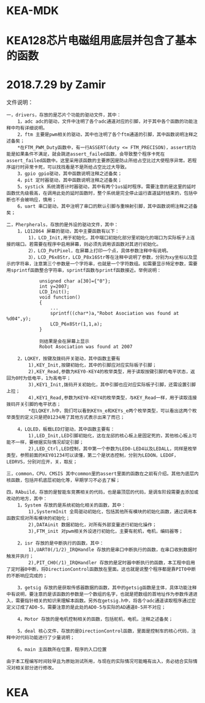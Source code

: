 # KEA-MDK

# KEA128芯片电磁组用底层并包含了基本的函数
# 2018.7.29 by Zamir

文件说明：

	一，drivers，存放的是芯片个功能的驱动文件，其中：
		1，adc adc的驱动，文件中注明了各个adc通道对应的引脚，对于其中各个函数的功能注释中均有详细说明。
		2，ftm 主要是pwm相关的驱动，其中也注明了各个ftm通道的引脚，其中函数说明注释之述备矣；
		*在FTM_PWM_Duty函数中，有一行ASSERT(duty <= FTM_PRECISON)，assert的功能是如果条件不满足，就会跳进assert_failed函数，会导致整个程序卡死在assert_failed函数中。这里采用该函数的主要原因是防止所给占空比过大使程序异常。若程序运行时异常卡死，可以找找看是不是所给占空比过大导致。
		3，gpio gpio驱动，其中函数说明注释之述备矣；
		4，pit 定时器驱动，其中函数说明注释之述备矣；
		5，systick 系统滴答计时器驱动，其中有两个1us延时程序。需要注意的是这里的延时函数优先级极高，在调用此处的延时函数时，整个系统是完全停止运行直道延时结束的，包括中断也不会被响应，慎用；
		6，uart 串口驱动，其中注明了串口的默认引脚与重映射引脚，其中函数说明注释之述备矣；

	二，Pherpherals，存放的是外设的驱动文件，其中：
		1，LQ12864 屏幕的驱动，其中主要函数有以下：
			1)，LCD_Init,用于初始化，其中端口初始化部分里初始化的端口为实际板子上连接的端口。若需要在程序中启用屏幕，则必须先调用该函数对其进行初始化。
			2），LCD_PutPixel，在屏幕上打印一个点，具体参数注释中有说明。
			3），LCD_P6x8Str，LCD_P8x16Str等在注释中说明了参数，分别为xy坐标以及显示的字符串，注意第三个参数是一个字符串，也就是一个字符数组。如需要显示特定参数，需要用sprintf函数整合字符串，sprintf函数与printf函数接近。举例说明：
			
				unsigned char a[30]={"0"};
				int y=2007;
				LCD_Init();
				void function()
				{
					...
					sprintf((char*)a,"Robot Asociation was found at %d04",y);
					LCD_P6x8Str(1,1,a);
				}

				则结果是会在屏幕上显示 
				Robot Asociation was found at 2007

		2，LQKEY，按键及拨码开关驱动，其中函数主要有
			1),KEY_Init,按键初始化，其中的引脚应对应实际板子引脚；
			2),KEY_Read,参数为KEY0-KEY4的枚举类型，用于读取按键引脚的电平状态，返回为0时为低电平，1为高电平；
			3),KEY1_Init,拨码开关初始化，其中引脚也应对应实际板子引脚，还需设置引脚上拉；
			4),KEY1_Read,参数为KEY0-KEY4的枚举类型，与KEY_Read一样，用于读取连接拨码开关引脚的电平状态；
			*在LQKEY.h中，我们可以看到KEYn_e和KEYs_e两个枚举类型，可以看出这两个枚举类型的定义只是把01234用了其他方式表示出来了而已；

		4，LQLED，板载LED灯驱动，其中函数主要有：
			1),LED_Init,LED引脚初始化，这在龙邱的核心板上是固定死的，其他核心板上可能不一样，要根据实际情况却定引脚；
			2),LED_Ctrl,LED控制，其中第一个参数为LED0-LED4以及LEDALL，同样是枚举类型，参照前面的KEY01234可以读懂，第二个是状态控制，分别为LEDON，LEDOF，LEDRVS，分别对应开，关，取反；
		
	三，common，CPU，CMSIS 其中common里的assert里面的函数在之前有介绍。其他为底层内核函数，包括开机底层初始化等，早期学习不必去了解；

	四，RAbuild，存放的是智能车竞赛相关的代码，也是最顶层的代码，是调车阶段需要去添加或改动的地方，其中：
		1，System 存放的是系统初始化相关的函数，其中：
			1),SystermInit 全局驱动初始化，包括其他所有模块的初始化函数，通过调用本函数实现对所有模块的初始化；
			2),DATAinit 数据初始化，对所有外部变量进行初始化操作；
			3),FTM_init 对pwm相关外设进行初始化，主要有舵机，电机，编码器等；
	
		2，isr 存放的是中断执行的函数，其中：
			1),UART0(/1/2)_IRQHandle 存放的是串口中断执行的函数，在串口收到数据时触发并执行；
			2),PIT_CH0(/1)_IRQHandler 存放的是定时器中断执行的函数，本工程中启用了定时器0中断，将DirectionControl函数放在里面。这也就是说整个程序都是靠PIT0中断的不断响应完成的；
	
		3，getsig 存放的是获取传感器数据的函数，其中的getsig函数是主体，具体功能注释中有说明，要注意的是该函数的参数是一个数组的名字，也就是把数组的首地址作为参数传递进入，需要指针相关的知识来理解本函数。另外在getsig.h中，将各个adc通道读取程序通过宏定义订成了AD0-5，需要注意的是此处的AD0-5与实际的AD通道0-5并不对应；
		
		4，Motor 存放的是电机控制相关的函数，包括舵机，电机，注释之述备矣；

		5，deal 核心文件，存放的是DirectionControl函数，里面是控制车的核心代码，注释中对代码功能进行了少量说明；

		6，main 主函数所在位置，程序的入口位置
	
	由于本工程编写时间较早且为原始测试所用，与现在的实际情况可能略有出入，务必结合实际情况对相关部分进行修改。
# KEA
